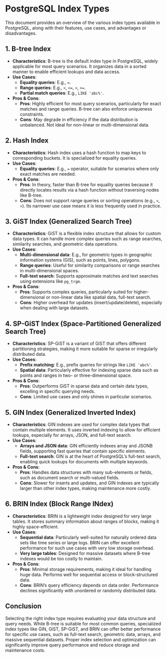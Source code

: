 
# PostgreSQL Index Types

This document provides an overview of the various index types available in PostgreSQL, along with their features, use cases, and advantages or disadvantages.

## 1. B-tree Index
- **Characteristics**: B-tree is the default index type in PostgreSQL, widely applicable for most query scenarios. It organizes data in a sorted manner to enable efficient lookups and data access.
- **Use Cases**:
  - **Equality queries**: E.g., `=`.
  - **Range queries**: E.g., `<`, `<=`, `>`, `>=`.
  - **Partial match queries**: E.g., `LIKE 'abc%'`.
- **Pros & Cons**:
  - **Pros**: Highly efficient for most query scenarios, particularly for exact matches and range queries. B-tree can also enforce uniqueness constraints.
  - **Cons**: May degrade in efficiency if the data distribution is unbalanced. Not ideal for non-linear or multi-dimensional data.

## 2. Hash Index
- **Characteristics**: Hash index uses a hash function to map keys to corresponding buckets. It is specialized for equality queries.
- **Use Cases**:
  - **Equality queries**: E.g., `=` operator, suitable for scenarios where only exact matches are needed.
- **Pros & Cons**:
  - **Pros**: In theory, faster than B-tree for equality queries because it directly locates results via a hash function without traversing nodes like B-tree.
  - **Cons**: Does not support range queries or sorting operations (e.g., `<`, `>`). Its narrower use case means it is less frequently used in practice.

## 3. GiST Index (Generalized Search Tree)
- **Characteristics**: GiST is a flexible index structure that allows for custom data types. It can handle more complex queries such as range searches, similarity searches, and geometric data operations.
- **Use Cases**:
  - **Multi-dimensional data**: E.g., for geometric types in geographic information systems (GIS), such as points, lines, polygons.
  - **Range queries**: Useful for similarity comparisons or range searches in multi-dimensional spaces.
  - **Full-text search**: Supports approximate matches and text searches using extensions like `pg_trgm`.
- **Pros & Cons**:
  - **Pros**: Supports complex queries, particularly suited for higher-dimensional or non-linear data like spatial data, full-text search.
  - **Cons**: Higher overhead for updates (insert/update/delete), especially when dealing with large datasets.

## 4. SP-GiST Index (Space-Partitioned Generalized Search Tree)
- **Characteristics**: SP-GiST is a variant of GiST that offers different partitioning strategies, making it more suitable for sparse or irregularly distributed data.
- **Use Cases**:
  - **Prefix matching**: E.g., prefix queries for strings like `LIKE 'abc%'`.
  - **Spatial data**: Particularly effective for indexing sparse data such as points and ranges in two- or three-dimensional space.
- **Pros & Cons**:
  - **Pros**: Outperforms GiST in sparse data and certain data types, excelling in specific querying needs.
  - **Cons**: Limited use cases and only shines in particular scenarios.

## 5. GIN Index (Generalized Inverted Index)
- **Characteristics**: GIN indexes are used for complex data types that contain multiple elements. It uses inverted indexing to allow for efficient lookups, especially for arrays, JSON, and full-text search.
- **Use Cases**:
  - **Arrays and JSON data**: GIN efficiently indexes array and JSONB fields, supporting fast queries that contain specific elements.
  - **Full-text search**: GIN is at the heart of PostgreSQL’s full-text search, enabling quick lookups for documents with multiple keywords.
- **Pros & Cons**:
  - **Pros**: Handles data structures with many sub-elements or fields, such as document search or multi-valued fields.
  - **Cons**: Slower for inserts and updates, and GIN indexes are typically larger than other index types, making maintenance more costly.

## 6. BRIN Index (Block Range INdex)
- **Characteristics**: BRIN is a lightweight index designed for very large tables. It stores summary information about ranges of blocks, making it highly space-efficient.
- **Use Cases**:
  - **Sequential data**: Particularly well-suited for naturally ordered data sets like time series or large logs. BRIN can offer excellent performance for such use cases with very low storage overhead.
  - **Very large tables**: Designed for massive datasets where B-tree indexes would be too costly to maintain.
- **Pros & Cons**:
  - **Pros**: Minimal storage requirements, making it ideal for handling huge data. Performs well for sequential access or block-structured data.
  - **Cons**: BRIN’s query efficiency depends on data order. Performance declines significantly with unordered or randomly distributed data.

## Conclusion
Selecting the right index type requires evaluating your data structure and query needs. While B-tree is suitable for most common queries, specialized index types like GIN, GiST, SP-GiST, and BRIN can offer better performance for specific use cases, such as full-text search, geometric data, arrays, and massive sequential datasets. Proper index selection and optimization can significantly improve query performance and reduce storage and maintenance costs.
